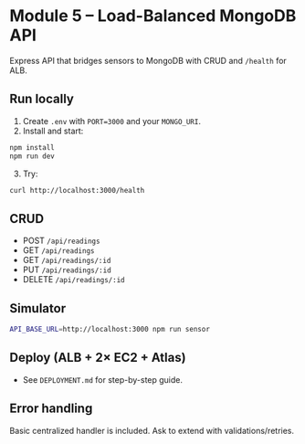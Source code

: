 # Module 5 – Load-Balanced MongoDB API

Express API that bridges sensors to MongoDB with CRUD and `/health` for ALB.

## Run locally
1. Create `.env` with `PORT=3000` and your `MONGO_URI`.
2. Install and start:
```bash
npm install
npm run dev
```
3. Try:
```bash
curl http://localhost:3000/health
```

## CRUD
- POST `/api/readings`
- GET `/api/readings`
- GET `/api/readings/:id`
- PUT `/api/readings/:id`
- DELETE `/api/readings/:id`

## Simulator
```bash
API_BASE_URL=http://localhost:3000 npm run sensor
```

## Deploy (ALB + 2× EC2 + Atlas)
- See `DEPLOYMENT.md` for step-by-step guide.

## Error handling
Basic centralized handler is included. Ask to extend with validations/retries.
